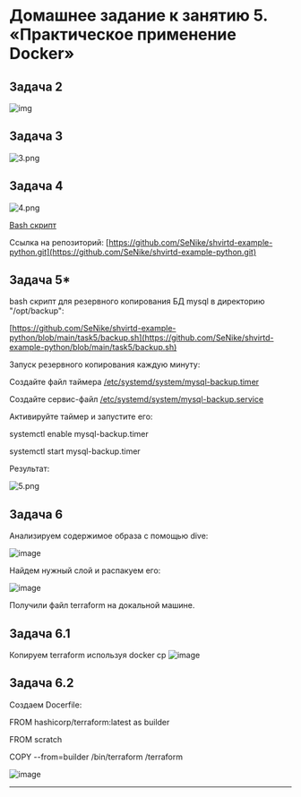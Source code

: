 # Домашнее задание к занятию 5. «Практическое применение Docker»
## Задача 2

![img](https://github.com/SeNike/shvirtd-example-python/blob/main/images/2.png)

## Задача 3
![3.png](https://github.com/SeNike/shvirtd-example-python/blob/main/images/3.png)

## Задача 4

![4.png](https://github.com/SeNike/shvirtd-example-python/blob/main/images/4.png)

[Bash скрипт](https://github.com/SeNike/shvirtd-example-python/blob/main/run.sh)

Ссылка на репозиторий: 
[https://github.com/SeNike/shvirtd-example-python.git](https://github.com/SeNike/shvirtd-example-python.git)

## Задача 5*
bash скрипт для резервного копирования БД mysql в директорию "/opt/backup": 

[https://github.com/SeNike/shvirtd-example-python/blob/main/task5/backup.sh](https://github.com/SeNike/shvirtd-example-python/blob/main/task5/backup.sh)

Запуск резервного копирования каждую минуту:

Создайте файл таймера [/etc/systemd/system/mysql-backup.timer](https://github.com/SeNike/shvirtd-example-python/blob/main/task5/mysql-backup.timer)

Создайте сервис-файл [/etc/systemd/system/mysql-backup.service](https://github.com/SeNike/shvirtd-example-python/blob/main/task5/mysql-backup.service)

Активируйте таймер и запустите его:

systemctl enable mysql-backup.timer

systemctl start mysql-backup.timer

Результат:

![5.png](https://github.com/SeNike/shvirtd-example-python/blob/main/images/5.png)

## Задача 6

Анализируем содержимое образа с помощью dive: 

![image](https://github.com/SeNike/shvirtd-example-python/blob/main/images/6.0.png)

Найдем нужный слой и распакуем его: 

![image](https://github.com/SeNike/shvirtd-example-python/blob/main/images/6.1.png)

Получили файл terraform на докальной машине.

## Задача 6.1
Копируем terraform используя docker cp
![image](https://github.com/SeNike/shvirtd-example-python/blob/main/images/7.png)

## Задача 6.2

Создаем Docerfile:

FROM hashicorp/terraform:latest as builder

FROM scratch

COPY --from=builder /bin/terraform /terraform

![image](https://github.com/SeNike/shvirtd-example-python/blob/main/images/6.2.png)



_________________________________________________________________________________________________________________

